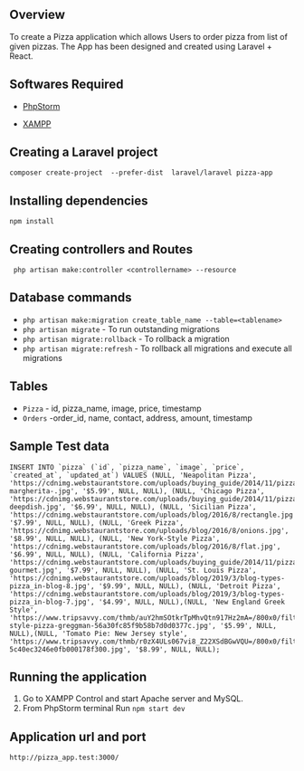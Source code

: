 ## Overview

To create a Pizza application which allows Users to order pizza from list of given pizzas. The App has been designed and created using Laravel + React.

## Softwares Required

* [PhpStorm](https://www.jetbrains.com/phpstorm/download/)
- [XAMPP](https://www.apachefriends.org/download.html)


## Creating a Laravel project

`composer create-project  --prefer-dist  laravel/laravel pizza-app`

## Installing dependencies

`npm install`

## Creating controllers and Routes

` php artisan make:controller <controllername> --resource`

## Database commands

* `php artisan make:migration create_table_name --table=<tablename>`
* `php artisan migrate` - To run outstanding migrations
* `php artisan migrate:rollback` - To rollback a migration
* `php artisan migrate:refresh` - To rollback all migrations and execute all migrations

## Tables

* `Pizza` - id, pizza_name, image, price, timestamp
* `Orders` -order_id, name, contact, address, amount, timestamp

## Sample Test data

```
INSERT INTO `pizza` (`id`, `pizza_name`, `image`, `price`, `created_at`, `updated_at`) VALUES (NULL, 'Neapolitan Pizza', 'https://cdnimg.webstaurantstore.com/uploads/buying_guide/2014/11/pizzatypes-margherita-.jpg', '$5.99', NULL, NULL), (NULL, 'Chicago Pizza', 'https://cdnimg.webstaurantstore.com/uploads/buying_guide/2014/11/pizzatypes-deepdish.jpg', '$6.99', NULL, NULL), (NULL, 'Sicilian Pizza', 'https://cdnimg.webstaurantstore.com/uploads/blog/2016/8/rectangle.jpg', '$7.99', NULL, NULL), (NULL, 'Greek Pizza', 'https://cdnimg.webstaurantstore.com/uploads/blog/2016/8/onions.jpg', '$8.99', NULL, NULL), (NULL, 'New York-Style Pizza', 'https://cdnimg.webstaurantstore.com/uploads/blog/2016/8/flat.jpg', '$6.99', NULL, NULL), (NULL, 'California Pizza', 'https://cdnimg.webstaurantstore.com/uploads/buying_guide/2014/11/pizzatypes-gourmet.jpg', '$7.99', NULL, NULL), (NULL, 'St. Louis Pizza', 'https://cdnimg.webstaurantstore.com/uploads/blog/2019/3/blog-types-pizza_in-blog-8.jpg', '$9.99', NULL, NULL), (NULL, 'Detroit Pizza', 'https://cdnimg.webstaurantstore.com/uploads/blog/2019/3/blog-types-pizza_in-blog-7.jpg', '$4.99', NULL, NULL),(NULL, 'New England Greek Style', 'https://www.tripsavvy.com/thmb/auY2hmSOtkrTpMhvQtn917Hz2mA=/800x0/filters:no_upscale():max_bytes(150000):strip_icc():format(webp)/Greek-style-pizza-greggman-56a30fc85f9b58b7d0d0377c.jpg', '$5.99', NULL, NULL),(NULL, 'Tomato Pie: New Jersey style', 'https://www.tripsavvy.com/thmb/r0zX4ULs067vi8_Z22XSdBGwVQU=/800x0/filters:no_upscale():max_bytes(150000):strip_icc():format(webp)/TomatoPiePIzza-5c40ec3246e0fb000178f300.jpg', '$8.99', NULL, NULL);
```

## Running the application

1. Go to XAMPP Control and start Apache server and MySQL.
2. From PhpStorm terminal Run `npm start dev`


## Application url and port
`http://pizza_app.test:3000/`







